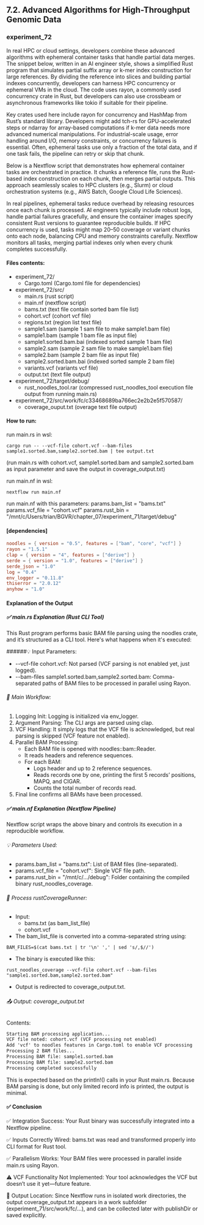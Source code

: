 ## 7.2. Advanced Algorithms for High-Throughput Genomic Data

### experiment_72

In real HPC or cloud settings, developers combine these advanced algorithms with ephemeral container tasks that handle partial data merges. The snippet below, written in an AI engineer style, shows a simplified Rust program that simulates partial suffix array or k-mer index construction for large references. By dividing the reference into slices and building partial indexes concurrently, developers can harness HPC concurrency or ephemeral VMs in the cloud. The code uses rayon, a commonly used concurrency crate in Rust, but developers can also use crossbeam or asynchronous frameworks like tokio if suitable for their pipeline.

Key crates used here include rayon for concurrency and HashMap from Rust’s standard library. Developers might add tch-rs for GPU-accelerated steps or ndarray for array-based computations if k-mer data needs more advanced numerical manipulations. For industrial-scale usage, error handling around I/O, memory constraints, or concurrency failures is essential. Often, ephemeral tasks use only a fraction of the total data, and if one task fails, the pipeline can retry or skip that chunk.

Below is a Nextflow script that demonstrates how ephemeral container tasks are orchestrated in practice. It chunks a reference file, runs the Rust-based index construction on each chunk, then merges partial outputs. This approach seamlessly scales to HPC clusters (e.g., Slurm) or cloud orchestration systems (e.g., AWS Batch, Google Cloud Life Sciences).

In real pipelines, ephemeral tasks reduce overhead by releasing resources once each chunk is processed. AI engineers typically include robust logs, handle partial failures gracefully, and ensure the container images specify consistent Rust versions to guarantee reproducible builds. If HPC concurrency is used, tasks might map 20–50 coverage or variant chunks onto each node, balancing CPU and memory constraints carefully. Nextflow monitors all tasks, merging partial indexes only when every chunk completes successfully.

#### Files contents:
* experiment_72/
  * Cargo.toml (Cargo.toml file for dependencies)
* experiment_72/src/
  * main.rs (rust script)
  * main.nf (nextflow script)
  * bams.txt (text file contain sorted bam file list)
  * cohort.vcf (cohort vcf file)
  * regions.txt (region list text file)
  * sample1.sam (sample 1 sam file to make sample1.bam file)
  * sample1.bam (sample 1 bam file as input file)
  * sample1.sorted.bam.bai (indexed sorted sample 1 bam file)
  * sample2.sam (sample 2 sam file to make sample1.bam file)
  * sample2.bam (sample 2 bam file as input file)
  * sample2.sorted.bam.bai (indexed sorted sample 2 bam file)
  * variants.vcf (variants vcf file)
  * output.txt (text file output)
* experiment_72/target/debug/
  * rust_noodles_tool.rar (compressed rust_noodles_tool execution file output from running main.rs)
* experiment_72/src/work/fc/c33468689ba766ec2e2b2e5f570587/
  * coverage_ouput.txt (overage text file output)

#### How to run:

run main.rs in wsl:

```wsl
cargo run -- --vcf-file cohort.vcf --bam-files sample1.sorted.bam,sample2.sorted.bam | tee output.txt
```

(run main.rs with cohort.vcf, sample1.sorted.bam and sample2.sorted.bam as input parameter and save the output in coverage_output.txt)

run main.nf in wsl:

```wsl
nextflow run main.nf
```

run main.nf with this parameters:
params.bam_list = "bams.txt"
params.vcf_file = "cohort.vcf"
params.rust_bin = "/mnt/c/Users/trian/BGVR/chapter_07/experiment_71/target/debug"

#### [dependencies]

```toml
noodles = { version = "0.5", features = ["bam", "core", "vcf"] }
rayon = "1.5.1"
clap = { version = "4", features = ["derive"] }
serde = { version = "1.0", features = ["derive"] }
serde_json = "1.0"
log = "0.4"
env_logger = "0.11.8"
thiserror = "2.0.12"
anyhow = "1.0"
```

#### Explanation of the Output
##### ✅ main.rs Explanation (Rust CLI Tool)
This Rust program performs basic BAM file parsing using the noodles crate, and it’s structured as a CLI tool. Here's what happens when it's executed:

######💡 Input Parameters:
* --vcf-file cohort.vcf: Not parsed (VCF parsing is not enabled yet, just logged).
* --bam-files sample1.sorted.bam,sample2.sorted.bam: Comma-separated paths of BAM files to be processed in parallel using Rayon.

###### 🧠 Main Workflow:
1. Logging Init: Logging is initialized via env_logger.
2. Argument Parsing: The CLI args are parsed using clap.
3. VCF Handling: It simply logs that the VCF file is acknowledged, but real parsing is skipped (VCF feature not enabled).
4. Parallel BAM Processing:
   * Each BAM file is opened with noodles::bam::Reader.  
   * It reads headers and reference sequences.
   * For each BAM:
     * Logs header and up to 2 reference sequences.
     * Reads records one by one, printing the first 5 records’ positions, MAPQ, and CIGAR.
     * Counts the total number of records read.
5. Final line confirms all BAMs have been processed.

##### ✅ main.nf Explanation (Nextflow Pipeline)
Nextflow script wraps the above binary and controls its execution in a reproducible workflow.

###### 💡 Parameters Used:
* params.bam_list = "bams.txt": List of BAM files (line-separated).
* params.vcf_file = "cohort.vcf": Single VCF file path.
* params.rust_bin = "/mnt/c/.../debug": Folder containing the compiled binary rust_noodles_coverage.

###### 🧠 Process rustCoverageRunner:
* Input:
  * bams.txt (as bam_list_file)
  * cohort.vcf
* The bam_list_file is converted into a comma-separated string using:

```wsl
BAM_FILES=$(cat bams.txt | tr '\n' ',' | sed 's/,$//')
```

* The binary is executed like this:

```wsl
rust_noodles_coverage --vcf-file cohort.vcf --bam-files "sample1.sorted.bam,sample2.sorted.bam"
```

* Output is redirected to coverage_output.txt.

###### 📤 Output: coverage_output.txt
Contents:

```txt
Starting BAM processing application...
VCF file noted: cohort.vcf (VCF processing not enabled)
Add 'vcf' to noodles features in Cargo.toml to enable VCF processing
Processing 2 BAM files...
Processing BAM file: sample1.sorted.bam
Processing BAM file: sample2.sorted.bam
Processing completed successfully
```

This is expected based on the println!() calls in your Rust main.rs. Because BAM parsing is done, but only limited record info is printed, the output is minimal.

#### ✅ Conclusion
✅ Integration Success: Your Rust binary was successfully integrated into a Nextflow pipeline.

✅ Inputs Correctly Wired: bams.txt was read and transformed properly into CLI format for Rust tool.

✅ Parallelism Works: Your BAM files were processed in parallel inside main.rs using Rayon.

⚠️ VCF Functionality Not Implemented: Your tool acknowledges the VCF but doesn’t use it yet—future feature.

📁 Output Location: Since Nextflow runs in isolated work directories, the output coverage_output.txt appears in a work subfolder (experiment_71/src/work/fc/...), and can be collected later with publishDir or saved explicitly.


